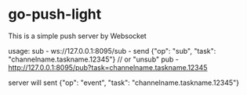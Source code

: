 # go-push-light

This is a simple push server by Websocket

usage:
  sub - ws://127.0.0.1:8095/sub - send {"op": "sub", "task": "channelname.taskname.12345"} // or "unsub"
  pub - http://127.0.0.1:8095/pub?task=channelname.taskname.12345
  
  server will sent {"op": "event", "task": "channelname.taskname.12345"}
